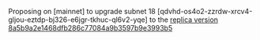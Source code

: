 Proposing on [mainnet] to upgrade subnet 18 [qdvhd-os4o2-zzrdw-xrcv4-gljou-eztdp-bj326-e6jgr-tkhuc-ql6v2-yqe] to the [replica version 8a5b9a2e1468dfb286c77084a9b3597b9e3993b5](https://github.com/dfinity/ic/commit/35dd8f93dec82662ed4df35664a9c0be6dbf203a)
